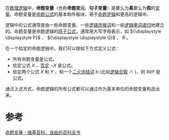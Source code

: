 

在[数理逻辑](https://zh.wikipedia.org/wiki/%E6%95%B0%E7%90%86%E9%80%BB%E8%BE%91 "数理逻辑")中，**命题变量**（也称**命题变元**、**句子变量**）是要么为**真**要么为**假**的[变量](https://zh.wikipedia.org/wiki/%E5%8F%98%E9%87%8F "变量")。命题变量是[命题公式](https://zh.wikipedia.org/wiki/%E5%91%BD%E9%A2%98%E5%85%AC%E5%BC%8F "命题公式")的基本构件板块，用于[命题逻辑](https://zh.wikipedia.org/wiki/%E5%91%BD%E9%A2%98%E9%80%BB%E8%BE%91 "命题逻辑")和更高的逻辑中。

逻辑中的公式通常是由一些命题变量、一些[逻辑连接词](https://zh.wikipedia.org/wiki/%E9%80%BB%E8%BE%91%E8%BF%9E%E7%BB%93%E8%AF%8D "逻辑连结词")和一些[逻辑量词](https://zh.wikipedia.org/wiki/%E9%80%BB%E8%BE%91%E9%87%8F%E8%AF%8D "逻辑量词")[递归](https://zh.wikipedia.org/wiki/%E9%80%92%E5%BD%92 "递归")地建立的。命题变量是命题逻辑的[原子公式](https://zh.wikipedia.org/wiki/%E5%8E%9F%E5%AD%90%E5%85%AC%E5%BC%8F "原子公式")，通常用大写字母表示，如 ${\displaystyle \displaystyle P}$ 、 ${\displaystyle \displaystyle Q}$ 、 $\displaystyle R$ 。

在一个给定的命题逻辑中，我们可以按如下方式定义公式：

- 所有命题变量是公式。
- 给定公式 $X$ ，[否定](https://zh.wikipedia.org/wiki/%E5%90%A6%E5%AE%9A "否定")  ${\displaystyle \neg X}$ 是公式。
- 给定两个公式 $X$ 和 $Y$ ，和一个[二元连结词](https://zh.wikipedia.org/wiki/%E4%BA%8C%E5%85%83%E8%BF%9E%E7%BB%93%E8%AF%8D "二元连结词") $b$ (比如[逻辑合取](https://zh.wikipedia.org/wiki/%E9%80%BB%E8%BE%91%E5%90%88%E5%8F%96 "逻辑合取") $\wedge$ )，则  ${\displaystyle XbY}$ 是公式。

通过上述方式，命题逻辑的所有公式都可以通过作为基本单位的命题变量构造出来。

# 参考
[命题变量 - 维基百科，自由的百科全书](https://zh.wikipedia.org/wiki/%E5%91%BD%E9%A2%98%E5%8F%98%E9%87%8F)